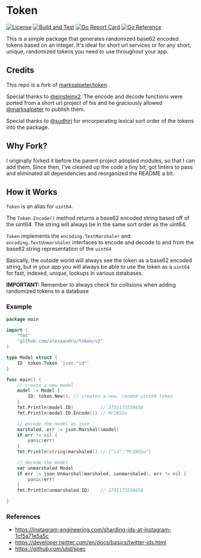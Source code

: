 # Token

[![License](https://img.shields.io/badge/License-MIT-blue.svg)](https://opensource.org/licenses/MIT)
[![Build and Test](https://github.com/alexaandru/token/actions/workflows/ci.yml/badge.svg)](https://github.com/alexaandru/token/actions/workflows/ci.yml)
[![Go Report Card](https://goreportcard.com/badge/github.com/alexaandru/token)](https://goreportcard.com/report/github.com/alexaandru/token)
[![Go Reference](https://pkg.go.dev/badge/github.com/alexaandru/token.svg)](https://pkg.go.dev/github.com/alexaandru/token)

This is a simple package that generates randomized base62 encoded tokens based on an integer.
It's ideal for short url services or for any short, unique, randomized tokens you need to use throughout your app.

## Credits

This repo is a fork of [marksalpeter/token](https://github.com/marksalpeter/token).

Special thanks to [@einsteinx2](https://github.com/einsteinx2).
The encode and decode functions were ported from a short url project of his and he graciously
allowed [@marksalpeter](https://github.com/marksalpeter) to publish them.

Special thanks to [@sudhirj](https://github.com/sudhirj) for encorperating lexical sort order of the tokens into the package.

## Why Fork?

I originally forked it before the parent project adopted modules, so that I can add them.
Since then, I've cleaned up the code a tiny bit, got linters to pass and eliminated all
dependencies and reorganized the README a bit.

## How it Works

`Token` is an alias for `uint64`.

The `Token.Encode()` method returns a base62 encoded string based off of the uint64.
The string will always be in the same sort order as the uint64.

`Token` implements the `encoding.TextMarshaler` and `encoding.TextUnmarshaler` interfaces
to encode and decode to and from the base62 string representation of the `uint64`

Basically, the outside world will always see the token as a base62 encoded string,
but in your app you will always be able to use the token as a `uint64` for fast,
indexed, unique, lookups in various databases.

**IMPORTANT:** Remember to always check for collisions when adding randomized tokens to a database

### Example

```Go
package main

import (
	"fmt"
	"github.com/alexaandru/token/v2"
)

type Model struct {
    ID	token.Token `json:"id"`
}

func main() {
	// create a new model
	model := Model {
		ID:	token.New(), // creates a new, random uint64 token
	}
	fmt.Println(model.ID)          // 2751173559858
	fmt.Println(model.ID.Encode()) // Mr1NSSu

	// encode the model as json
	marshaled, err := json.Marshal(&model)
	if err != nil {
		panic(err)
	}
	fmt.Println(string(marshaled)) // {"id":"Mr1NSSu"}

	// decode the model
	var unmarshaled Model
	if err := json.Unmarshal(marshaled, &unmarshaled); err != nil {
		panic(err)
	}
	fmt.Println(unmarshaled.ID)    // 2751173559858

}
```

### References

- https://instagram-engineering.com/sharding-ids-at-instagram-1cf5a71e5a5c
- https://developer.twitter.com/en/docs/basics/twitter-ids.html
- https://github.com/ulid/spec
